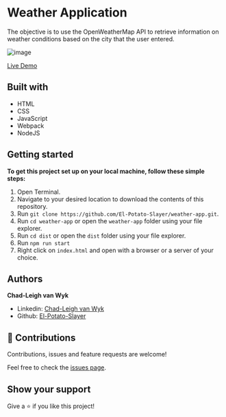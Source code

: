 # Weather Application
The objective is to use the OpenWeatherMap API to retrieve information on weather conditions based on the city that the user entered.

![image](https://user-images.githubusercontent.com/43865875/112900281-919ea000-90e3-11eb-95b1-dc532dd69eab.png)

[Live Demo](https://serene-thompson-1441cf.netlify.app/)

## Built with
- HTML
- CSS
- JavaScript
- Webpack
- NodeJS

## Getting started

**To get this project set up on your local machine, follow these simple steps:**

1. Open Terminal.
2. Navigate to your desired location to download the contents of this repository.
3. Run `git clone https://github.com/El-Potato-Slayer/weather-app.git`.
4. Run `cd weather-app` or open the `weather-app` folder using your file explorer.
5. Run `cd dist` or open the `dist` folder using your file explorer.
6. Run `npm run start`
7. Right click on `index.html` and open with a browser or a server of your choice.

## Authors

**Chad-Leigh van Wyk**
- Linkedin: [Chad-Leigh van Wyk](https://www.linkedin.com/in/chad-leigh-van-wyk/ )
- Github: [El-Potato-Slayer](https://github.com/El-Potato-Slayer)


## 🤝 Contributions

Contributions, issues and feature requests are welcome!

Feel free to check the [issues page](issues/).


## Show your support

Give a ⭐️ if you like this project!
